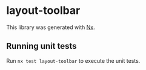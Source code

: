 # layout-toolbar

This library was generated with [Nx](https://nx.dev).

## Running unit tests

Run `nx test layout-toolbar` to execute the unit tests.
